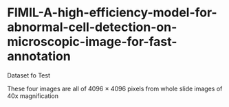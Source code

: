 # FIMIL-A-high-efficiency-model-for-abnormal-cell-detection-on-microscopic-image-for-fast-annotation
Dataset fo Test  

These four images are all of 4096 $\times$ 4096 pixels from  whole slide images of 40x magnification
